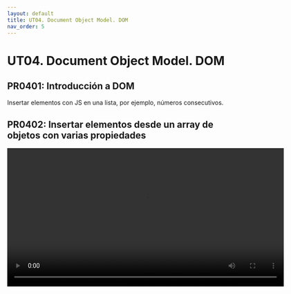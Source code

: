 ```yaml
---
layout: default
title: UT04. Document Object Model. DOM
nav_order: 5
---
```


# UT04. Document Object Model. DOM


## PR0401: Introducción a DOM 

Insertar elementos con JS en una lista, por ejemplo, números consecutivos.


## PR0402: Insertar elementos desde un array de objetos con varias propiedades



<video width="640" controls>
    <source src="assets/videos/todo_01.mp4" type="video/mp4">
    Tu navegador no soporta la reproducción de vídeo
</video>